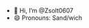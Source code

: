 - 👋 Hi, I’m @Zsolt0607
- 😄 Pronouns: Sand/wich

<!---
Zsolt0607/Zsolt0607 is a ✨ special ✨ repository because its `README.md` (this file) appears on your GitHub profile.
You can click the Preview link to take a look at your changes.
--->
